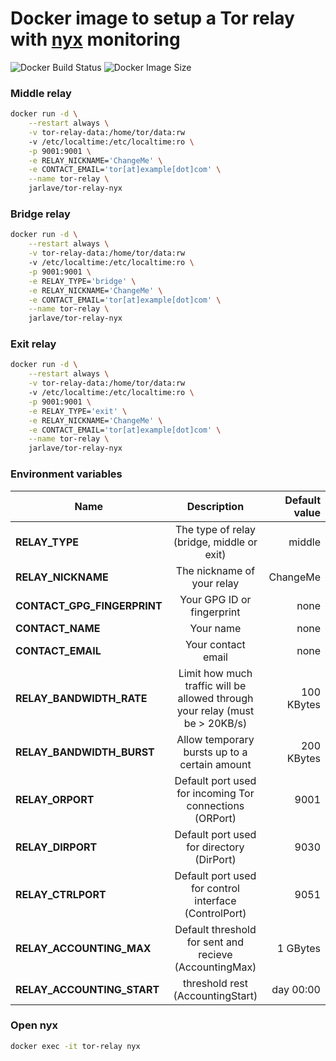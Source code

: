 Docker image to setup a Tor relay with [nyx](https://nyx.torproject.org/) monitoring
==============================================
![Docker Build Status](https://img.shields.io/docker/cloud/build/jarlave/tor-relay-nyx.svg)
![Docker Image Size](https://img.shields.io/microbadger/image-size/jarlave/tor-relay-nyx.svg)

### Middle relay

```bash
docker run -d \
	--restart always \
	-v tor-relay-data:/home/tor/data:rw
	-v /etc/localtime:/etc/localtime:ro \
	-p 9001:9001 \
	-e RELAY_NICKNAME='ChangeMe' \
	-e CONTACT_EMAIL='tor[at]example[dot]com' \
	--name tor-relay \
	jarlave/tor-relay-nyx
```

### Bridge relay


```bash
docker run -d \
	--restart always \
	-v tor-relay-data:/home/tor/data:rw
	-v /etc/localtime:/etc/localtime:ro \
	-p 9001:9001 \
	-e RELAY_TYPE='bridge' \
	-e RELAY_NICKNAME='ChangeMe' \
	-e CONTACT_EMAIL='tor[at]example[dot]com' \
	--name tor-relay \
	jarlave/tor-relay-nyx
```

### Exit relay

```bash
docker run -d \
	--restart always \
	-v tor-relay-data:/home/tor/data:rw
	-v /etc/localtime:/etc/localtime:ro \
	-p 9001:9001 \
	-e RELAY_TYPE='exit' \
	-e RELAY_NICKNAME='ChangeMe' \
	-e CONTACT_EMAIL='tor[at]example[dot]com' \
	--name tor-relay \
	jarlave/tor-relay-nyx
```

 ### Environment variables

| Name                         | Description                                                                  | Default value |
| ---------------------------- |:----------------------------------------------------------------------------:| -------------:|
| **RELAY_TYPE**               | The type of relay (bridge, middle or exit)                                   | middle        |
| **RELAY_NICKNAME**           | The nickname of your relay                                                   | ChangeMe      |
| **CONTACT_GPG_FINGERPRINT**  | Your GPG ID or fingerprint                                                   | none          |
| **CONTACT_NAME**             | Your name                                                                    | none          |
| **CONTACT_EMAIL**            | Your contact email                                                           | none          |
| **RELAY_BANDWIDTH_RATE**     | Limit how much traffic will be allowed through your relay (must be > 20KB/s) | 100 KBytes    |
| **RELAY_BANDWIDTH_BURST**    | Allow temporary bursts up to a certain amount                                | 200 KBytes    |
| **RELAY_ORPORT**             | Default port used for incoming Tor connections (ORPort)                      | 9001          |
| **RELAY_DIRPORT**            | Default port used for directory (DirPort)                                    | 9030          |
| **RELAY_CTRLPORT**           | Default port used for control interface (ControlPort)                        | 9051          |
| **RELAY_ACCOUNTING_MAX**     | Default threshold for sent and recieve (AccountingMax)                       | 1 GBytes      |
| **RELAY_ACCOUNTING_START**   | threshold rest (AccountingStart)                                             | day 00:00     |

### Open nyx

```bash
docker exec -it tor-relay nyx
```
